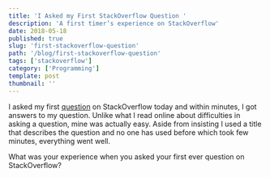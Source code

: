 ```yaml
---
title: 'I Asked my First StackOverflow Question '
description: 'A first timer’s experience on StackOverflow'
date: 2018-05-18
published: true
slug: 'first-stackoverflow-question'
path: '/blog/first-stackoverflow-question'
tags: ['stackoverflow']
category: ['Programming']
template: post
thumbnail: ''
---
```


I asked my first [question](https://stackoverflow.com/questions/50488003/why-does-my-replace-methods-throws-an-error) on StackOverflow today and within minutes, I got answers to my question. Unlike what I read online about difficulties in asking a question, mine was actually easy. Aside from insisting I used a title that describes the question and no one has used before which took few minutes, everything went well.

What was your experience when you asked your first ever question on StackOverflow?
